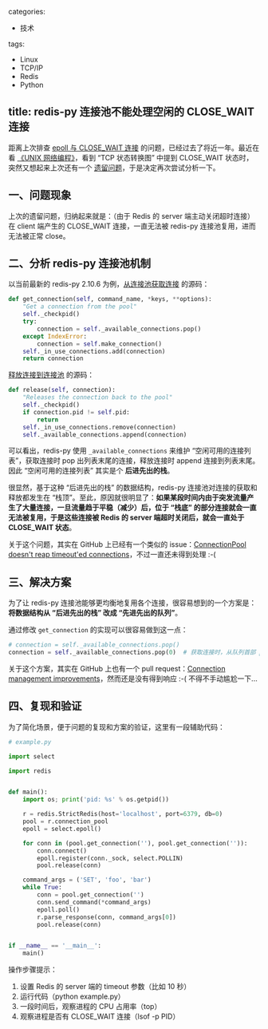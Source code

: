 categories:
- 技术

tags:
- Linux
- TCP/IP
- Redis
- Python

title: redis-py 连接池不能处理空闲的 CLOSE_WAIT 连接
---


距离上次排查 [epoll 与 CLOSE_WAIT 连接][1] 的问题，已经过去了将近一年。最近在看 [《UNIX 网络编程》][2]，看到 “TCP 状态转换图” 中提到 CLOSE_WAIT 状态时，突然又想起来上次还有一个 [遗留问题][3]，于是决定再次尝试分析一下。


## 一、问题现象

上次的遗留问题，归纳起来就是：（由于 Redis 的 server 端主动关闭超时连接）在 client 端产生的 CLOSE_WAIT 连接，一直无法被 redis-py 连接池复用，进而无法被正常 close。


## 二、分析 redis-py 连接池机制

以当前最新的 redis-py 2.10.6 为例，[从连接池获取连接][4] 的源码：

```python
def get_connection(self, command_name, *keys, **options):
    "Get a connection from the pool"
    self._checkpid()
    try:
        connection = self._available_connections.pop()
    except IndexError:
        connection = self.make_connection()
    self._in_use_connections.add(connection)
    return connection
```

[释放连接到连接池][5] 的源码：

```python
def release(self, connection):
    "Releases the connection back to the pool"
    self._checkpid()
    if connection.pid != self.pid:
        return
    self._in_use_connections.remove(connection)
    self._available_connections.append(connection)
```

可以看出，redis-py 使用 `_available_connections` 来维护 “空闲可用的连接列表”，获取连接时 pop 出列表末尾的连接，释放连接时 append 连接到列表末尾。因此 “空闲可用的连接列表” 其实是个 **后进先出的栈**。

很显然，基于这种 “后进先出的栈” 的数据结构，redis-py 连接池对连接的获取和释放都发生在 “栈顶”。至此，原因就很明显了：**如果某段时间内由于突发流量产生了大量连接，一旦流量趋于平稳（减少）后，位于 “栈底” 的部分连接就会一直无法被复用，于是这些连接被 Redis 的 server 端超时关闭后，就会一直处于 CLOSE_WAIT 状态**。

关于这个问题，其实在 GitHub 上已经有一个类似的 issue：[ConnectionPool doesn't reap timeout'ed connections][6]，不过一直还未得到处理 :-(


## 三、解决方案

为了让 redis-py 连接池能够更均衡地复用各个连接，很容易想到的一个方案是：**将数据结构从 “后进先出的栈” 改成 “先进先出的队列”**。

通过修改 `get_connection` 的实现可以很容易做到这一点：

```python
# connection = self._available_connections.pop()
connection = self._available_connections.pop(0)  # 获取连接时，从队列首部 pop 出来
```

关于这个方案，其实在 GitHub 上也有一个 pull request：[Connection management improvements][7]，然而还是没有得到响应 :-( 不得不手动尴尬一下...


## 四、复现和验证

为了简化场景，便于问题的复现和方案的验证，这里有一段辅助代码：

```python
# example.py

import select

import redis


def main():
    import os; print('pid: %s' % os.getpid())

    r = redis.StrictRedis(host='localhost', port=6379, db=0)
    pool = r.connection_pool
    epoll = select.epoll()

    for conn in (pool.get_connection(''), pool.get_connection('')):
        conn.connect() 
        epoll.register(conn._sock, select.POLLIN)
        pool.release(conn)

    command_args = ('SET', 'foo', 'bar')
    while True:
        conn = pool.get_connection('')
        conn.send_command(*command_args)
        epoll.poll()
        r.parse_response(conn, command_args[0])
        pool.release(conn)


if __name__ == '__main__':
    main()
```

操作步骤提示：

1. 设置 Redis 的 server 端的 timeout 参数（比如 10 秒）
2. 运行代码（python example.py）
3. 一段时间后，观察进程的 CPU 占用率（top）
4. 观察进程是否有 CLOSE_WAIT 连接（lsof -p PID）


[1]: http://russellluo.com/2016/11/epoll-and-close-wait-connection.html
[2]: https://book.douban.com/subject/1500149/
[3]: http://russellluo.com/2016/11/epoll-and-close-wait-connection.html#3-_遗留问题
[4]: https://github.com/andymccurdy/redis-py/blob/2.10.6/redis/connection.py#L959-L967
[5]: https://github.com/andymccurdy/redis-py/blob/2.10.6/redis/connection.py#L985-L991
[6]: https://github.com/andymccurdy/redis-py/issues/306
[7]: https://github.com/andymccurdy/redis-py/pull/886/commits/66e25f58c01b4a3221057e2a8ff973d2e8b3d8ab#diff-b3be2d0fa4e0cf1f1c403f2de43ecdb4R982
